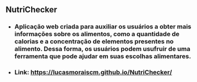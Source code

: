 ## NutriChecker
- ### Aplicação web criada para auxiliar os usuários a obter mais informações sobre os alimentos, como a quantidade de calorias e a concentração de elementos presentes no alimento. Dessa forma, os usuários podem usufruir de uma ferramenta que pode ajudar em suas escolhas alimentares.

- ### Link: https://lucasmoraiscm.github.io/NutriChecker/
